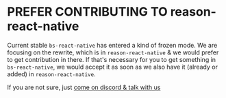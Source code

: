 # PREFER CONTRIBUTING TO reason-react-native

Current stable `bs-react-native` has entered a kind of frozen mode. We are
focusing on the rewrite, which is in `reason-react-native` & we would prefer to
get contribution in there. If that's necessary for you to get something in
`bs-react-native`, we would accept it as soon as we also have it (already or
added) in `reason-react-native`.

If you are not sure, just
[come on discord & talk with us](https://reasonml-community.github.io/reason-react-native/discord/)
